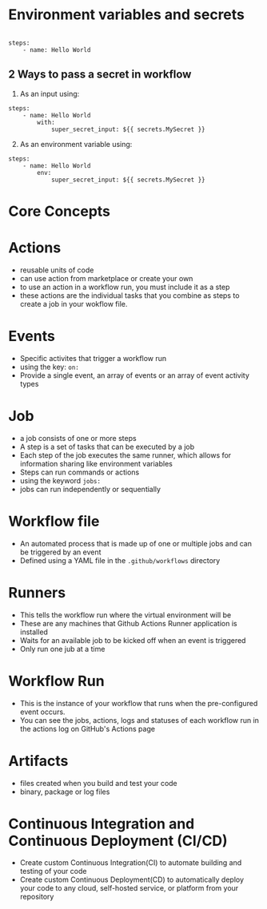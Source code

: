 # Environment variables and secrets

```

steps:
    - name: Hello World

```

## 2 Ways to pass a secret in workflow
1. As an input using:

```
steps:
    - name: Hello World
        with:
            super_secret_input: ${{ secrets.MySecret }}
```

2. As an environment variable using:
```
steps:
    - name: Hello World
        env:
            super_secret_input: ${{ secrets.MySecret }}
```

# Core Concepts

# Actions
- reusable units of  code
- can use action from marketplace or create your own
- to use an action in a workflow run, you must include it as a step
- these actions are the individual tasks that you combine as steps to create a job in your wokflow file.

# Events
- Specific activites that trigger a workflow run
- using the key: `on:`
- Provide a single event, an array of events or an array of event activity types

# Job
- a job consists of one or more steps
- A step is a set of tasks that can be executed by a job
- Each step of the job executes the same runner, which allows for information sharing like environment variables
- Steps can run commands or actions
- using the keyword `jobs:`
- jobs can run independently or sequentially


# Workflow file
- An automated process that is made up of one or multiple jobs and can be triggered by an event
- Defined using a YAML file in the `.github/workflows` directory

# Runners
- This tells the workflow run where the virtual environment will be
- These are any machines that Github Actions Runner application is installed
- Waits for an available job to be kicked off when an event is triggered
- Only run one jub at a time

# Workflow Run
- This is the instance of your workflow that runs when the pre-configured event occurs.
- You can see the jobs, actions, logs and statuses of each workflow run in the actions log on GitHub's Actions page
# Artifacts
- files created when you build and test your code
- binary, package or log files

# Continuous Integration and Continuous Deployment (CI/CD)
- Create custom Continuous Integration(CI) to automate building and testing of your code
- Create custom Continuous Deployment(CD) to automatically deploy your code to any cloud, self-hosted service, or platform from your repository






